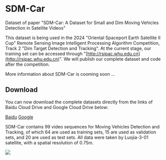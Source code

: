 # SDM-Car
Dataset of paper "SDM-Car: A Dataset for Small and Dim Moving Vehicles Detection in Satellite Videos"

This dataset is being used in the 2024 "Oriental Spaceport Earth Satellite II Cup" Remote Sensing Image Intelligent Processing Algorithm Competition, Track 2 "Dim Target Detection and Tracking". At the current stage, our training set can be accessed through "[http://rsipac.whu.edu.cn](http://rsipac.whu.edu.cn)". We will publish our complete dataset and code after the competition.

More information about SDM-Car is cooming soon ...
## Download
You can now download the complete datasets directly from the links of Baidu Cloud Drive and Google Cloud Drive below:

[Baidu](https://pan.baidu.com/s/1dOJQoppE2kC_-Xuah1tT8A?pwd=46fx)  [Google]()

SDM-Car contains 99 video sequences for Moving Vehicles Detection and Tracking, of which 64 are used as training sets, 15 are used as validation sets, and 20 are used as test sets. All data were taken by Luojia-3-01 satellite, with a spatial resolution of 0.75m.

<img src="diversity.png">
